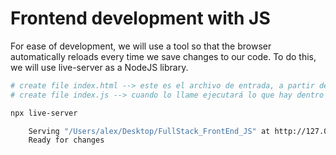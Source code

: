 # Frontend development with JS

For ease of development, we will use a tool so that the browser automatically reloads every time we save changes to our code. To do this, we will use live-server as a NodeJS library.

```sh
# create file index.html --> este es el archivo de entrada, a partir de aqui va a cargar todo en cascada
# create file index.js --> cuando lo llame ejecutará lo que hay dentro

npx live-server

    Serving "/Users/alex/Desktop/FullStack_FrontEnd_JS" at http://127.0.0.1:8080
    Ready for changes
```


